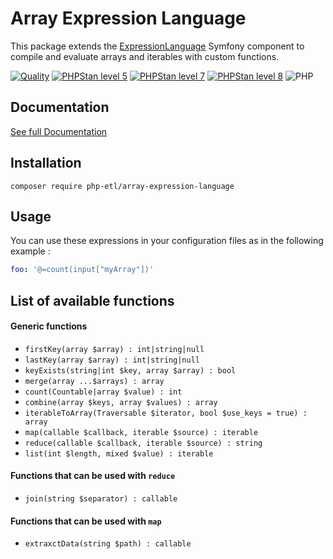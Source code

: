 Array Expression Language
===

This package extends the [ExpressionLanguage](https://symfony.com/doc/current/components/expression_language.html) Symfony component to compile and evaluate arrays and iterables with custom functions.

[![Quality](https://github.com/php-etl/array-expression-language/actions/workflows/quality.yaml/badge.svg)](https://github.com/php-etl/pipeline-contracts/actions/workflows/quality.yaml)
[![PHPStan level 5](https://github.com/php-etl/array-expression-language/actions/workflows/phpstan-5.yaml/badge.svg)](https://github.com/php-etl/array-expression-language/actions/workflows/phpstan-5.yaml)
[![PHPStan level 7](https://github.com/php-etl/array-expression-language/actions/workflows/phpstan-7.yaml/badge.svg)](https://github.com/php-etl/array-expression-language/actions/workflows/phpstan-7.yaml)
[![PHPStan level 8](https://github.com/php-etl/array-expression-language/actions/workflows/phpstan-8.yaml/badge.svg)](https://github.com/php-etl/array-expression-language/actions/workflows/phpstan-8.yaml)
![PHP](https://img.shields.io/packagist/php-v/php-etl/array-expression-language)

Documentation
---

[See full Documentation](https://php-etl.github.io/documentation)

Installation
---

```
composer require php-etl/array-expression-language
```

Usage
---

You can use these expressions in your configuration files as in the following example :

```yaml
foo: '@=count(input["myArray"])'
```

List of available functions
---

#### Generic functions

* `firstKey(array $array) : int|string|null`
* `lastKey(array $array) : int|string|null `
* `keyExists(string|int $key, array $array) : bool`
* `merge(array ...$arrays) : array`
* `count(Countable|array $value) : int`
* `combine(array $keys, array $values) : array`
* `iterableToArray(Traversable $iterator, bool $use_keys = true) : array`
* `map(callable $callback, iterable $source) : iterable`
* `reduce(callable $callback, iterable $source) : string`
* `list(int $length, mixed $value) : iterable`

#### Functions that can be used with `reduce`

* `join(string $separator) : callable`

#### Functions that can be used with `map`

* `extraxctData(string $path) : callable`
